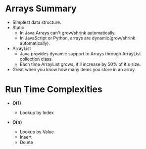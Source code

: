 
# Arrays Summary
- Simplest data structure.
- Static
    - In Java Arrays can't grow/shrink automatically.
    - In JavaScript or Python, arrays are dynamic(grow/shrink automatically).
- ArrayList
    - Java provides dynamic support to Arrays through ArrayList collection class.
    - Each time ArrayList grows, it'll increase by 50% of it's size.
- Great when you know how many items you store in an array.

 # Run Time Complexities

- **O(1)**
    - Lookup by Index

- **O(n)**
    - Lookup by Value
    - Insert
    - Delete
    